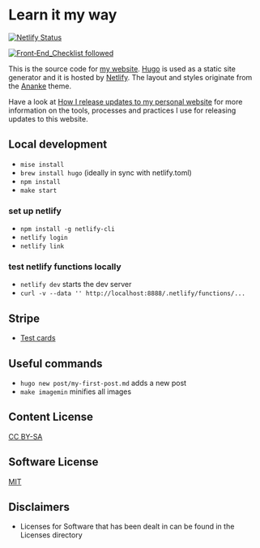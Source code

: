 # Learn it my way

[![Netlify Status](https://api.netlify.com/api/v1/badges/1bd82c76-3450-45aa-b7b4-cf16ea67e647/deploy-status)](https://app.netlify.com/sites/learnitmyway/deploys)

[![Front‑End_Checklist followed](https://img.shields.io/badge/Front‑End_Checklist-followed-brightgreen.svg)](https://github.com/thedaviddias/Front-End-Checklist/)

This is the source code for [my website](https://www.learnitmyway.com).
[Hugo](https://gohugo.io/) is used as a static site generator and it is hosted by [Netlify](https://www.netlify.com/).
The layout and styles originate from the [Ananke](https://github.com/budparr/gohugo-theme-ananke) theme.

Have a look at [How I release updates to my personal website](https://www.learnitmyway.com/how-i-release-updates-to-my-personal-website/) for more information on the tools, processes and practices I use for releasing updates to this website.

## Local development

- `mise install`
- `brew install hugo` (ideally in sync with netlify.toml)
- `npm install`
- `make start`

### set up netlify

- `npm install -g netlify-cli`
- `netlify login`
- `netlify link`

### test netlify functions locally

- `netlify dev` starts the dev server
- `curl -v --data '' http://localhost:8888/.netlify/functions/...` 

## Stripe

- [Test cards](https://docs.stripe.com/testing#use-test-cards)

## Useful commands

- `hugo new post/my-first-post.md` adds a new post
- `make imagemin` minifies all images

## Content License

[CC BY-SA](http://creativecommons.org/licenses/by-sa/4.0/)

## Software License

[MIT](https://opensource.org/licenses/MIT)

## Disclaimers

- Licenses for Software that has been dealt in can be found in the Licenses directory